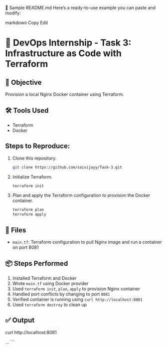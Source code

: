 📝 Sample README.md
Here’s a ready-to-use example you can paste and modify:

markdown
Copy
Edit
# 🚀 DevOps Internship - Task 3: Infrastructure as Code with Terraform

## 📌 Objective
Provision a local Nginx Docker container using Terraform.

## 🛠 Tools Used
- Terraform
- Docker

## Steps to Reproduce:

1. Clone this repository.
   ```bash
   git clone https://github.com/saivijayy/Task-3.git

2. Initialize Terraform.
   ```bash
   terraform init

3. Plan and apply the Terraform configuration to provision the Docker container.
   ```bash
   terraform plan
   terraform apply

## 📁 Files
- `main.tf`: Terraform configuration to pull Nginx image and run a container on port 8081

## 📦 Steps Performed
1. Installed Terraform and Docker
2. Wrote `main.tf` using Docker provider
3. Used `terraform init`, `plan`, `apply` to provision Nginx container
4. Handled port conflicts by changing to port `8081`
5. Verified container is running using `curl http://localhost:8081`
6. Used `terraform destroy` to clean up

## ✅ Output
curl http://localhost:8081

<!DOCTYPE html> <html> <head><title>Welcome to nginx!</title>... ```
